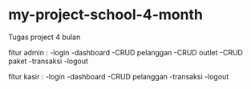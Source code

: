 # my-project-school-4-month
Tugas project 4 bulan

fitur admin  :
-login
-dashboard
-CRUD pelanggan
-CRUD outlet
-CRUD paket
-transaksi
-logout

fitur kasir  :
-login
-dashboard
-CRUD pelanggan
-transaksi
-logout
